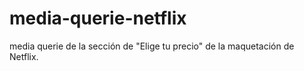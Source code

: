 # media-querie-netflix
media querie de la sección de "Elige tu precio" de la maquetación de Netflix.
